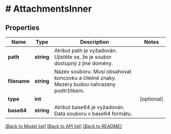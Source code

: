 # # AttachmentsInner

## Properties

Name | Type | Description | Notes
------------ | ------------- | ------------- | -------------
**path** | **string** | Atribut path je vyžadován. Ujistěte se, že je soubor dostupný z jiné domény. |
**filename** | **string** | Název souboru. Musí obsahovat koncovku a čitelné znaky. Mezery budou nahrazeny podtržítkem. |
**type** | **int** |  | [optional]
**base64** | **string** | Atribut base64 je vyžadován. Data souboru v base64 formátu. |

[[Back to Model list]](../../README.md#models) [[Back to API list]](../../README.md#endpoints) [[Back to README]](../../README.md)
